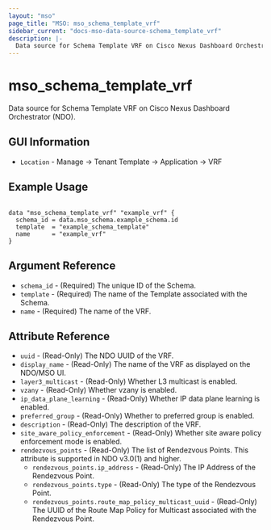```yaml
---
layout: "mso"
page_title: "MSO: mso_schema_template_vrf"
sidebar_current: "docs-mso-data-source-schema_template_vrf"
description: |-
  Data source for Schema Template VRF on Cisco Nexus Dashboard Orchestrator (NDO).
---
```


# mso_schema_template_vrf #

Data source for Schema Template VRF on Cisco Nexus Dashboard Orchestrator (NDO).

## GUI Information ##

* `Location` - Manage -> Tenant Template -> Application -> VRF

## Example Usage ##

```hcl

data "mso_schema_template_vrf" "example_vrf" {
  schema_id = data.mso_schema.example_schema.id
  template  = "example_schema_template"
  name      = "example_vrf"
}

```

## Argument Reference ##

* `schema_id` - (Required) The unique ID of the Schema.
* `template` - (Required) The name of the Template associated with the Schema.
* `name` - (Required) The name of the VRF.

## Attribute Reference ##

* `uuid` - (Read-Only) The NDO UUID of the VRF.
* `display_name` - (Read-Only) The name of the VRF as displayed on the NDO/MSO UI.
* `layer3_multicast` - (Read-Only) Whether L3 multicast is enabled.
* `vzany` - (Read-Only) Whether vzany is enabled.
* `ip_data_plane_learning` - (Read-Only) Whether IP data plane learning is enabled.
* `preferred_group` - (Read-Only) Whether to preferred group is enabled.
* `description` - (Read-Only) The description of the VRF.
* `site_aware_policy_enforcement` - (Read-Only) Whether site aware policy enforcement mode is enabled.
* `rendezvous_points` - (Read-Only) The list of Rendezvous Points. This attribute is supported in NDO v3.0(1) and higher.
  * `rendezvous_points.ip_address` - (Read-Only) The IP Address of the Rendezvous Point.
  * `rendezvous_points.type` - (Read-Only) The type of the Rendezvous Point.
  * `rendezvous_points.route_map_policy_multicast_uuid` - (Read-Only) The UUID of the Route Map Policy for Multicast associated with the Rendezvous Point.